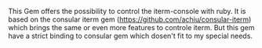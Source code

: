 This Gem offers the possibility to control the iterm-console with ruby. It is based on the consular iterm gem (https://github.com/achiu/consular-iterm) which brings the same or even more features to controle iterm. But this gem have a strict binding to consular gem which dosen't fit to my special needs.